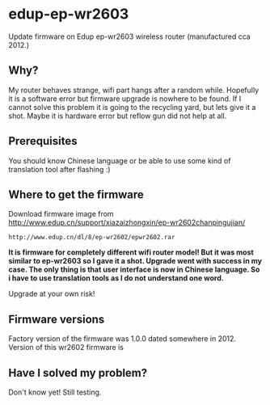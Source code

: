# edup-ep-wr2603
Update firmware on Edup ep-wr2603 wireless router (manufactured cca 2012.)

## Why?
My router behaves strange, wifi part hangs after a random while.
Hopefully it is a software error but firmware upgrade is nowhere to be found.
If I cannot solve this problem it is going to the recycling yard, but lets give it a shot.
Maybe it is hardware error but reflow gun did not help at all.

## Prerequisites

You should know Chinese language or be able to use some kind of translation tool after flashing :)

## Where to get the firmware

Download firmware image from http://www.edup.cn/support/xiazaizhongxin/ep-wr2602chanpingujian/

```
http://www.edup.cn/dl/8/ep-wr2602/epwr2602.rar
```
**It is firmware for completely different wifi router model! But it was most similar to ep-wr2603 so I gave it a shot.
Upgrade went with success in my case. The only thing is that user interface is now in Chinese language.
So i have to use translation tools as I do not understand one word.**


Upgrade at your own risk!

## Firmware versions

Factory version of the firmware was 1.0.0 dated somewhere in 2012.
Version of this wr2602 firmware is 

## Have I solved my problem?

Don't know yet! Still testing.

